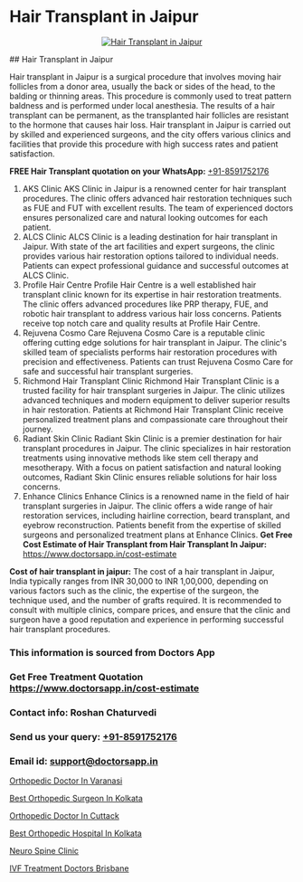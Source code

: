 # Hair Transplant in Jaipur

<p align="center">
  <a href="https://doctorsapp.co.in/uploads/treatment_image/Finding%20the%20best%20hair%20clinic.jpg">
    <img src="https://doctorsapp.co.in/treatment/hair-transplant" alt="Hair Transplant in Jaipur">
  </a>
</p>
## Hair Transplant in Jaipur

Hair transplant in Jaipur is a surgical procedure that involves moving hair follicles from a donor area, usually the back or sides of the head, to the balding or thinning areas. This procedure is commonly used to treat pattern baldness and is performed under local anesthesia. The results of a hair transplant can be permanent, as the transplanted hair follicles are resistant to the hormone that causes hair loss. Hair transplant in Jaipur is carried out by skilled and experienced surgeons, and the city offers various clinics and facilities that provide this procedure with high success rates and patient satisfaction.

**FREE Hair Transplant quotation on your WhatsApp:**  [+91-8591752176](https://api.whatsapp.com/send?phone=8591752176)

1) AKS Clinic   AKS Clinic in Jaipur is a renowned center for hair transplant procedures. The clinic offers advanced hair restoration techniques such as FUE and FUT with excellent results. The team of experienced doctors ensures personalized care and natural looking outcomes for each patient.
2) ALCS Clinic   ALCS Clinic is a leading destination for hair transplant in Jaipur. With state of the art facilities and expert surgeons, the clinic provides various hair restoration options tailored to individual needs. Patients can expect professional guidance and successful outcomes at ALCS Clinic.
3) Profile Hair Centre   Profile Hair Centre is a well established hair transplant clinic known for its expertise in hair restoration treatments. The clinic offers advanced procedures like PRP therapy, FUE, and robotic hair transplant to address various hair loss concerns. Patients receive top notch care and quality results at Profile Hair Centre.
4) Rejuvena Cosmo Care   Rejuvena Cosmo Care is a reputable clinic offering cutting edge solutions for hair transplant in Jaipur. The clinic's skilled team of specialists performs hair restoration procedures with precision and effectiveness. Patients can trust Rejuvena Cosmo Care for safe and successful hair transplant surgeries.
5) Richmond Hair Transplant Clinic   Richmond Hair Transplant Clinic is a trusted facility for hair transplant surgeries in Jaipur. The clinic utilizes advanced techniques and modern equipment to deliver superior results in hair restoration. Patients at Richmond Hair Transplant Clinic receive personalized treatment plans and compassionate care throughout their journey.
6) Radiant Skin Clinic   Radiant Skin Clinic is a premier destination for hair transplant procedures in Jaipur. The clinic specializes in hair restoration treatments using innovative methods like stem cell therapy and mesotherapy. With a focus on patient satisfaction and natural looking outcomes, Radiant Skin Clinic ensures reliable solutions for hair loss concerns.
7) Enhance Clinics   Enhance Clinics is a renowned name in the field of hair transplant surgeries in Jaipur. The clinic offers a wide range of hair restoration services, including hairline correction, beard transplant, and eyebrow reconstruction. Patients benefit from the expertise of skilled surgeons and personalized treatment plans at Enhance Clinics.
**Get Free Cost Estimate of Hair Transplant from Hair Transplant In Jaipur:** https://www.doctorsapp.in/cost-estimate

**Cost of hair transplant in jaipur:**
The cost of a hair transplant in Jaipur, India typically ranges from INR 30,000 to INR 1,00,000, depending on various factors such as the clinic, the expertise of the surgeon, the technique used, and the number of grafts required. It is recommended to consult with multiple clinics, compare prices, and ensure that the clinic and surgeon have a good reputation and experience in performing successful hair transplant procedures.

### This information is sourced from Doctors App 
### Get Free Treatment Quotation https://www.doctorsapp.in/cost-estimate
### Contact info: Roshan Chaturvedi 
### Send us your query: [+91-8591752176](https://api.whatsapp.com/send?phone=8591752176) 
### Email id: support@doctorsapp.in

[Orthopedic Doctor In Varanasi](https://www.linkedin.com/pulse/orthopedic-doctor-varanasi-acl-tear-treatment-mtwhe?trackingId=t41j%2BFoLBVl8S2Q%2BBf3WiA%3D%3D&lipi=urn%3Ali%3Apage%3Ad_flagship3_company_admin%3BxUBWLKzDRA2fVBqJ%2Fp%2FTnw%3D%3D)

[Best Orthopedic Surgeon In Kolkata](https://www.linkedin.com/pulse/best-orthopedic-surgeon-kolkata-doctorsapp-united-arab-emirates-3hpee?trackingId=vSg%2BrcX2M2Pe9M%2FOBjvCOg%3D%3D&lipi=urn%3Ali%3Apage%3Ad_flagship3_company_admin%3BSXrbBuk4SwWZ8nIcZ2zSvw%3D%3D)

[Orthopedic Doctor In Cuttack](https://medium.com/@devenderrathi97/orthopedic-doctor-in-cuttack-eefbc6e5c43c)

[Best Orthopedic Hospital In Kolkata](https://medium.com/@vanshmehar12/best-orthopedic-hospital-in-kolkata-f899f9d4c7b6)

[Neuro Spine Clinic](https://doctors-apps.github.io/doctorsapp/neuro-spine-clinic)

[IVF Treatment Doctors Brisbane](https://doctors-apps.github.io/doctorsapp/ivf-treatment-doctors-brisbane)


